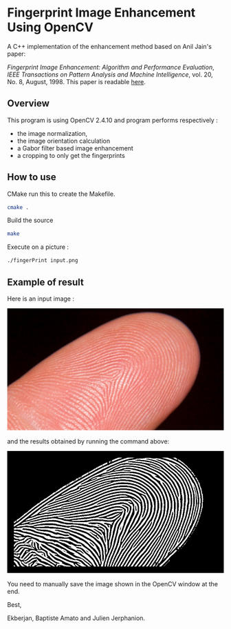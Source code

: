 # Fingerprint Image Enhancement Using OpenCV

A C++ implementation of the enhancement method based on Anil Jain's paper:

*Fingerprint Image Enhancement: Algorithm and Performance Evaluation*, *IEEE Transactions on Pattern Analysis and Machine Intelligence*, vol. 20, No. 8, August, 1998. This paper is readable [here](https://www.google.fr/url?sa=t&rct=j&q=&esrc=s&source=web&cd=3&cad=rja&uact=8&ved=0ahUKEwjZgPWX5bTYAhWHblAKHTteCPUQFghFMAI&url=http%3A%2F%2Fwww.math.tau.ac.il%2F~turkel%2Fimagepapers%2Ffingerprint.pdf&usg=AOvVaw35b-7mvIizEjNnV54_rrRq).

## Overview
This program is using OpenCV 2.4.10 and program performs respectively :
 - the image normalization,
 - the image orientation calculation
 - a Gabor filter based image enhancement
 - a cropping to only get the fingerprints

## How to use

CMake run this to create the Makefile.
```bash
cmake .
```

Build the source
```bash
make
```

Execute on a picture :
```bash
./fingerPrint input.png
```

## Example of result
Here is an input image :

![Input image : picture of an index finger](input.png)

and the results obtained by running the command above:

![Results : Fingerprint extracted](result.png)

You need to manually save the image shown in the OpenCV window at the end.

Best,

Ekberjan, Baptiste Amato and Julien Jerphanion.
